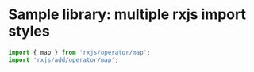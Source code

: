 Sample library: multiple rxjs import styles
===========================================

```ts
import { map } from 'rxjs/operator/map';
import 'rxjs/add/operator/map';
```
